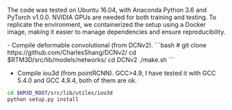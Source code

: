 The code was tested on Ubuntu 16.04, with Anaconda Python 3.6 and PyTorch v1.0.0. NVIDIA GPUs are needed for both training and testing. To replicate the environment, we containerized the setup using a Docker image, making it easier to manage dependencies and ensure reproducibility.

<INSTALL>
- Compile deformable convolutional (from DCNv2).
```bash
# git clone https://github.com/CharlesShang/DCNv2/
cd $RTM3D/src/lib/models/networks/
cd DCNv2
./make.sh
```
  
- Compile iou3d (from pointRCNN). GCC>4.9, I have tested it with GCC 5.4.0 and GCC 4.9.4, both of them are ok.
```bash
cd $KM3D_ROOT/src/lib/utiles/iou3d
python setup.py install
```
